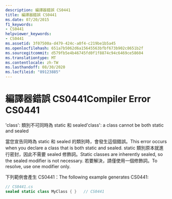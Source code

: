 ```yaml
---
description: 編譯器錯誤 CS0441
title: 編譯器錯誤 CS0441
ms.date: 07/20/2015
f1_keywords:
- CS0441
helpviewer_keywords:
- CS0441
ms.assetid: 3f07500a-d479-424c-a0f4-c219be1b5a45
ms.openlocfilehash: 651a7b5062d6a15645563bfbf673b902c8651b2f
ms.sourcegitcommit: d579fb5e4b46745fd0f1f8874c94c6469ce58604
ms.translationtype: MT
ms.contentlocale: zh-TW
ms.lasthandoff: 08/30/2020
ms.locfileid: "89123885"
---
```

# <a name="compiler-error-cs0441"></a><span data-ttu-id="00c46-103">編譯器錯誤 CS0441</span><span class="sxs-lookup"><span data-stu-id="00c46-103">Compiler Error CS0441</span></span>
<span data-ttu-id="00c46-104">'class': 類別不可同時為 static 和 sealed</span><span class="sxs-lookup"><span data-stu-id="00c46-104">'class': a class cannot be both static and sealed</span></span>  
  
 <span data-ttu-id="00c46-105">當您宣告同時為 static 和 sealed 的類別時，會發生這個錯誤。</span><span class="sxs-lookup"><span data-stu-id="00c46-105">This error occurs when you declare a class that is both static and sealed.</span></span> <span data-ttu-id="00c46-106">static 類別原本就進行密封，因此不需要 sealed 修飾詞。</span><span class="sxs-lookup"><span data-stu-id="00c46-106">Static classes are inherently sealed, so the sealed modifier is not necessary.</span></span> <span data-ttu-id="00c46-107">若要解決，請僅使用一個修飾詞。</span><span class="sxs-lookup"><span data-stu-id="00c46-107">To resolve, use one modifier only.</span></span>  
  
 <span data-ttu-id="00c46-108">下列範例會產生 CS0441：</span><span class="sxs-lookup"><span data-stu-id="00c46-108">The following example generates CS0441:</span></span>  
  
```csharp  
// CS0441.cs  
sealed static class MyClass { }   // CS0441  
```
